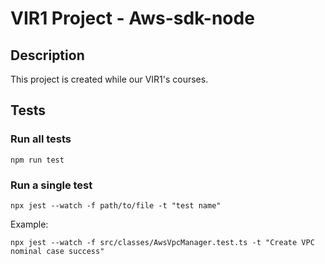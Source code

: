 # VIR1 Project - Aws-sdk-node
## Description
This project is created while our VIR1's courses.


## Tests

### Run all tests

`npm run test`

### Run a single test

`npx jest --watch -f path/to/file -t "test name"`

Example: 

`npx jest --watch -f src/classes/AwsVpcManager.test.ts -t "Create VPC nominal case success"`